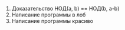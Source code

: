 01. Доказательство НОД(a, b) == НОД(b, a-b)
02. Написание программы в лоб
03. Написание программы красиво